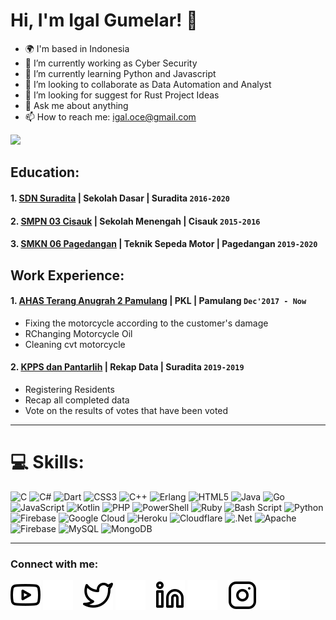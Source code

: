 # Hi, I'm Igal Gumelar! 👋
- 🌍 I'm based in Indonesia
- 🔭 I’m currently working as Cyber Security
- 🌱 I’m currently learning Python and Javascript
- 👯 I’m looking to collaborate as Data Automation and Analyst
- 🤔 I’m looking for suggest for Rust Project Ideas
- 💬 Ask me about anything
- 📫 How to reach me: igal.oce@gmail.com



![](https://github-readme-stats.vercel.app/api/top-langs/?username=igaaaaaaal&theme=radical&hide_border=true&include_all_commits=false&count_private=true&layout=compact)



## Education:
#### 1. [SDN Suradita](https://dapo.kemdikbud.go.id/sekolah/D9886150FE75470C40F2) | Sekolah Dasar | Suradita `2016-2020`
#### 2. [SMPN 03 Cisauk](https://smpntigacisauk.sch.id/read/100/informasi-penerimaan-peserta-didik-baru-smp-negeri-3-cisauk-tahun-pelajaran-20212022) | Sekolah Menengah | Cisauk `2015-2016` 
#### 3. [SMKN 06 Pagedangan](https://smkn6-kabtangerang.sch.id/) | Teknik Sepeda Motor | Pagedangan `2019-2020`
   

## Work Experience:
#### 1. [AHAS Terang Anugrah 2 Pamulang](https://teranganugerah.com/) | PKL | Pamulang `Dec'2017 - Now`
   - Fixing the motorcycle according to the customer's damage
   - RChanging Motorcycle Oil
   - Cleaning cvt motorcycle 
#### 2. [KPPS dan Pantarlih](https://kecamatancisauk.blogspot.com/p/desa-suradita.html) | Rekap Data | Suradita `2019-2019`
   - Registering Residents
   - Recap all completed data
   - Vote on the results of votes that have been voted
---
# 💻 Skills:
![C](https://img.shields.io/badge/c-%2300599C.svg?style=for-the-badge&logo=c&logoColor=white) ![C#](https://img.shields.io/badge/c%23-%23239120.svg?style=for-the-badge&logo=csharp&logoColor=white) ![Dart](https://img.shields.io/badge/dart-%230175C2.svg?style=for-the-badge&logo=dart&logoColor=white) ![CSS3](https://img.shields.io/badge/css3-%231572B6.svg?style=for-the-badge&logo=css3&logoColor=white) ![C++](https://img.shields.io/badge/c++-%2300599C.svg?style=for-the-badge&logo=c%2B%2B&logoColor=white) ![Erlang](https://img.shields.io/badge/Erlang-white.svg?style=for-the-badge&logo=erlang&logoColor=a90533) ![HTML5](https://img.shields.io/badge/html5-%23E34F26.svg?style=for-the-badge&logo=html5&logoColor=white) ![Java](https://img.shields.io/badge/java-%23ED8B00.svg?style=for-the-badge&logo=openjdk&logoColor=white) ![Go](https://img.shields.io/badge/go-%2300ADD8.svg?style=for-the-badge&logo=go&logoColor=white) ![JavaScript](https://img.shields.io/badge/javascript-%23323330.svg?style=for-the-badge&logo=javascript&logoColor=%23F7DF1E) ![Kotlin](https://img.shields.io/badge/kotlin-%237F52FF.svg?style=for-the-badge&logo=kotlin&logoColor=white) ![PHP](https://img.shields.io/badge/php-%23777BB4.svg?style=for-the-badge&logo=php&logoColor=white) ![PowerShell](https://img.shields.io/badge/PowerShell-%235391FE.svg?style=for-the-badge&logo=powershell&logoColor=white) ![Ruby](https://img.shields.io/badge/ruby-%23CC342D.svg?style=for-the-badge&logo=ruby&logoColor=white) ![Bash Script](https://img.shields.io/badge/bash_script-%23121011.svg?style=for-the-badge&logo=gnu-bash&logoColor=white) ![Python](https://img.shields.io/badge/python-3670A0?style=for-the-badge&logo=python&logoColor=ffdd54) ![Firebase](https://img.shields.io/badge/firebase-%23039BE5.svg?style=for-the-badge&logo=firebase) ![Google Cloud](https://img.shields.io/badge/GoogleCloud-%234285F4.svg?style=for-the-badge&logo=google-cloud&logoColor=white) ![Heroku](https://img.shields.io/badge/heroku-%23430098.svg?style=for-the-badge&logo=heroku&logoColor=white) ![Cloudflare](https://img.shields.io/badge/Cloudflare-F38020?style=for-the-badge&logo=Cloudflare&logoColor=white) ![.Net](https://img.shields.io/badge/.NET-5C2D91?style=for-the-badge&logo=.net&logoColor=white) ![Apache](https://img.shields.io/badge/apache-%23D42029.svg?style=for-the-badge&logo=apache&logoColor=white) ![Firebase](https://img.shields.io/badge/firebase-a08021?style=for-the-badge&logo=firebase&logoColor=ffcd34) ![MySQL](https://img.shields.io/badge/mysql-4479A1.svg?style=for-the-badge&logo=mysql&logoColor=white) ![MongoDB](https://img.shields.io/badge/MongoDB-%234ea94b.svg?style=for-the-badge&logo=mongodb&logoColor=white)

---
### Connect with me:

[![website](./img/youtube-light.svg)](https://www.youtube.com/channel/UC22xix7qvwpYWnSQ5QEYtAQ#gh-light-mode-only)
[![website](./img/youtube-dark.svg)](https://www.youtube.com/channel/UC22xix7qvwpYWnSQ5QEYtAQ#gh-dark-mode-only)
&nbsp;&nbsp;
[![website](./img/twitter-light.svg)](https://twitter.com/igalyuro#gh-light-mode-only)
[![website](./img/twitter-dark.svg)](https://twitter.com/igalyuro#gh-dark-mode-only)
&nbsp;&nbsp;
[![website](./img/linkedin-light.svg)](https://www.linkedin.com/in/igal-gumelar-42b856198#gh-light-mode-only)
[![website](./img/linkedin-dark.svg)](https://www.linkedin.com/in/igal-gumelar-42b856198#gh-dark-mode-only)
&nbsp;&nbsp;
[![website](./img/instagram-light.svg)](https://instagram.com/iniii_ikaaann#gh-light-mode-only)
[![website](./img/instagram-dark.svg)](https://instagram.com/iniii_ikaaann#gh-dark-mode-only)



[webdev]: https://github.com/igaaaaaaal/igaaaaaaal
